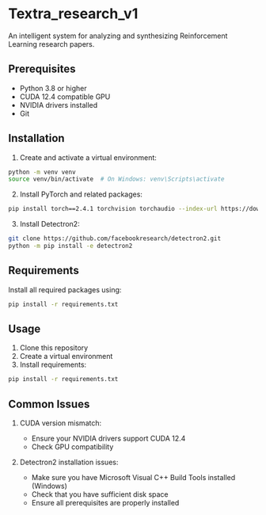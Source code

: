 # Textra_research_v1
An intelligent system for analyzing and synthesizing Reinforcement Learning research papers. 

## Prerequisites

- Python 3.8 or higher
- CUDA 12.4 compatible GPU
- NVIDIA drivers installed
- Git

## Installation

1. Create and activate a virtual environment:
```bash
python -m venv venv
source venv/bin/activate  # On Windows: venv\Scripts\activate
```

2. Install PyTorch and related packages:
```bash
pip install torch==2.4.1 torchvision torchaudio --index-url https://download.pytorch.org/whl/cu124
```

3. Install Detectron2:
```bash
git clone https://github.com/facebookresearch/detectron2.git
python -m pip install -e detectron2
```

## Requirements

Install all required packages using:
```bash
pip install -r requirements.txt
```

## Usage

1. Clone this repository
2. Create a virtual environment
3. Install requirements:
```bash
pip install -r requirements.txt
```

## Common Issues

1. CUDA version mismatch:
   - Ensure your NVIDIA drivers support CUDA 12.4
   - Check GPU compatibility

2. Detectron2 installation issues:
   - Make sure you have Microsoft Visual C++ Build Tools installed (Windows)
   - Check that you have sufficient disk space
   - Ensure all prerequisites are properly installed